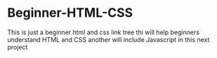 # Beginner-HTML-CSS

This is just a beginner html and css link tree 
thi will help beginners understand HTML and CSS
another will include Javascript
in this next project
